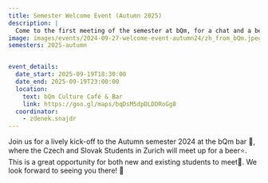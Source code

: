 ```yaml
---
title: Semester Welcome Event (Autumn 2025)
description: |
  Come to the first meeting of the semester at bQm, for a chat and a beer 🥳
image: images/events/2024-09-27-welcome-event-autumn24/zh_from_bQm.jpeg
semesters: 2025-autumn


event_details:
  date_start: 2025-09-19T18:30:00
  date_end: 2025-09-19T23:00:00
  location:
    text: bQm Culture Café & Bar
    link: https://goo.gl/maps/bqDsM5dpDLDDRoGg8
  coordinator:
    - zdenek.snajdr
---
```


Join us for a lively kick-off to the Autumn semester 2024 at the bQm bar 🍻, where the Czech and Slovak Students in Zurich will meet up for a beer⭐. This is a great opportunity for both new and existing students to meet🤝. We look forward to seeing you there! 🎉

